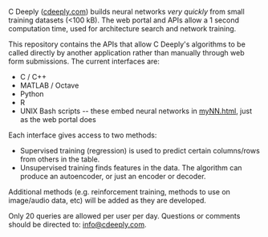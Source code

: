 C Deeply ([cdeeply.com](https://www.cdeeply.com)) builds neural networks *very quickly* from small training datasets (<100 kB).
The web portal and APIs allow a 1 second computation time, used for architecture search and network training.

This repository contains the APIs that allow C Deeply's algorithms to be called directly by another application
rather than manually through web form submissions.  The current interfaces are:

- C / C++
- MATLAB / Octave
- Python
- R
- UNIX Bash scripts -- these embed neural networks in [myNN.html](https://github.com/cdeeply/cdeeply/blob/main/myNN.html), just as the web portal does

Each interface gives access to two methods:

- Supervised training (regression) is used to predict certain columns/rows from others in the table.
- Unsupervised training finds features in the data.  The algorithm can produce an autoencoder, or just an encoder or decoder.

Additional methods (e.g. reinforcement training, methods to use on image/audio data, etc) will be added as they are developed.

Only 20 queries are allowed per user per day.  Questions or comments should be directed to:  [info@cdeeply.com](mailto:info@cdeeply.com).

<!---
cdeeply/cdeeply is a ✨ special ✨ repository because its `README.md` (this file) appears on your GitHub profile.
You can click the Preview link to take a look at your changes.
--->
